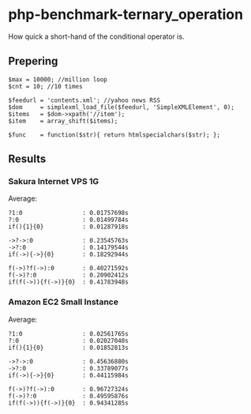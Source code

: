 php-benchmark-ternary_operation
===============================

How quick a short-hand of the conditional operator is.

Prepering
------
    $max = 10000; //million loop
    $cnt = 10; //10 times
    
    $feedurl = 'contents.xml'; //yahoo news RSS
    $dom     = simplexml_load_file($feedurl, 'SimpleXMLElement', 0);
    $items   = $dom->xpath('//item');
    $item    = array_shift($items);
    
    $func    = function($str){ return htmlspecialchars($str); };

Results
------
### Sakura Internet VPS 1G ###

Average:

    ?1:0                 : 0.01757698s
    ?:0                  : 0.01499784s
    if(){1}{0}           : 0.01287918s
    
    ->?->:0              : 0.23545763s
    ->?:0                : 0.14179544s
    if(->){->}{0}        : 0.18292944s
    
    f(->)?f(->):0        : 0.40271592s
    f(->)?:0             : 0.20902412s
    if(f(->)){f(->)}{0}  : 0.41783948s

### Amazon EC2 Small Instance ###

Average:

    ?1:0                 : 0.02561765s
    ?:0                  : 0.02027040s
    if(){1}{0}           : 0.01852813s
    
    ->?->:0              : 0.45636880s
    ->?:0                : 0.33789077s
    if(->){->}{0}        : 0.44115984s
    
    f(->)?f(->):0        : 0.96727324s
    f(->)?:0             : 0.49595876s
    if(f(->)){f(->)}{0}  : 0.94341285s

